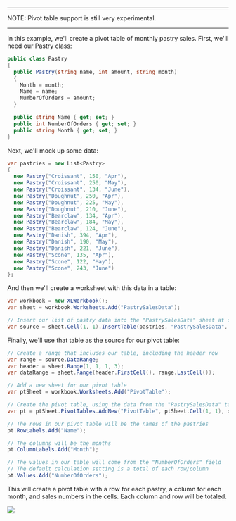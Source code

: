 ***
NOTE: Pivot table support is still very experimental.
***

In this example, we'll create a pivot table of monthly pastry sales. First, we'll need our Pastry class:  
```c#
public class Pastry
{
  public Pastry(string name, int amount, string month)
  {
    Month = month;
    Name = name;
    NumberOfOrders = amount;
  }

  public string Name { get; set; }
  public int NumberOfOrders { get; set; }
  public string Month { get; set; }
}
```

Next, we'll mock up some data:  
```c#
var pastries = new List<Pastry>
{
  new Pastry("Croissant", 150, "Apr"),
  new Pastry("Croissant", 250, "May"),
  new Pastry("Croissant", 134, "June"),
  new Pastry("Doughnut", 250, "Apr"),
  new Pastry("Doughnut", 225, "May"),
  new Pastry("Doughnut", 210, "June"),
  new Pastry("Bearclaw", 134, "Apr"),
  new Pastry("Bearclaw", 184, "May"),
  new Pastry("Bearclaw", 124, "June"),
  new Pastry("Danish", 394, "Apr"),
  new Pastry("Danish", 190, "May"),
  new Pastry("Danish", 221, "June"),
  new Pastry("Scone", 135, "Apr"),
  new Pastry("Scone", 122, "May"),
  new Pastry("Scone", 243, "June")
};
```

And then we'll create a worksheet with this data in a table:  
```c#
var workbook = new XLWorkbook();
var sheet = workbook.Worksheets.Add("PastrySalesData");

// Insert our list of pastry data into the "PastrySalesData" sheet at cell 1,1
var source = sheet.Cell(1, 1).InsertTable(pastries, "PastrySalesData", true);
```

Finally, we'll use that table as the source for our pivot table:  
```c#
// Create a range that includes our table, including the header row
var range = source.DataRange;
var header = sheet.Range(1, 1, 1, 3);
var dataRange = sheet.Range(header.FirstCell(), range.LastCell());

// Add a new sheet for our pivot table
var ptSheet = workbook.Worksheets.Add("PivotTable");

// Create the pivot table, using the data from the "PastrySalesData" table
var pt = ptSheet.PivotTables.AddNew("PivotTable", ptSheet.Cell(1, 1), dataRange);

// The rows in our pivot table will be the names of the pastries
pt.RowLabels.Add("Name");

// The columns will be the months
pt.ColumnLabels.Add("Month");

// The values in our table will come from the "NumberOfOrders" field
// The default calculation setting is a total of each row/column
pt.Values.Add("NumberOfOrders");
```

This will create a pivot table with a row for each pastry, a column for each month, and sales numbers in the cells. Each column and row will be totaled.  

![](http://i.imgur.com/4NWd705.jpg)
